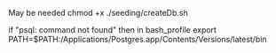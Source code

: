 May be needed
  chmod +x ./seeding/createDb.sh


if "psql: command not found"
then
  in bash_profile
    export PATH=$PATH:/Applications/Postgres.app/Contents/Versions/latest/bin